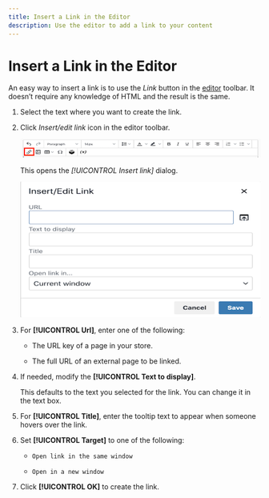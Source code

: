 ```yaml
---
title: Insert a Link in the Editor
description: Use the editor to add a link to your content
---
```

# Insert a Link in the Editor

An easy way to insert a link is to use the _Link_ button in the [editor](editor.md) toolbar. It doesn’t require any knowledge of HTML and the result is the same.

1. Select the text where you want to create the link.

1. Click _Insert/edit link_ icon in the editor toolbar.

   ![Editor toolbar - Insert Link](./assets/editor-toolbar-link-button.png)<!-- zoom -->

   This opens the _[!UICONTROL Insert link]_ dialog.

   ![Editor - Insert link dialog](./assets/editor-dialog-insert-link.png)<!-- zoom -->

1. For **[!UICONTROL Url]**, enter one of the following:

   - The URL key of a page in your store.

   - The full URL of an external page to be linked.

1. If needed, modify the **[!UICONTROL Text to display]**.

   This defaults to the text you selected for the link. You can change it in the text box.

1. For **[!UICONTROL Title]**, enter the tooltip text to appear when someone hovers over the link.

1. Set **[!UICONTROL Target]** to one of the following:

   - `Open link in the same window`

   - `Open in a new window`

1. Click **[!UICONTROL OK]** to create the link.
